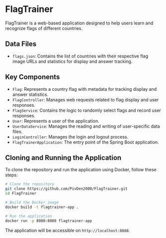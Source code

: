 # FlagTrainer

FlagTrainer is a web-based application designed to help users learn and recognize flags of different countries.

## Data Files

- `flags.json`: Contains the list of countries with their respective flag image URLs and statistics for display and answer tracking.

## Key Components

- `Flag`: Represents a country flag with metadata for tracking display and answer statistics.
- `FlagController`: Manages web requests related to flag display and user responses.
- `FlagService`: Contains the logic to randomly select flags and record user responses.
- `User`: Represents a user of the application.
- `UserDataService`: Manages the reading and writing of user-specific data files.
- `LoginController`: Manages the login and logout process.
- `FlagTrainerApplication`: The entry point of the Spring Boot application.

## Cloning and Running the Application

To clone the repository and run the application using Docker, follow these steps:

```bash
# Clone the repository
git clone https://github.com/PivDen2000/FlagTrainer.git
cd FlagTrainer

# Build the Docker image
docker build -t flagtrainer-app .

# Run the application
docker run -p 8080:8080 flagtrainer-app
```

The application will be accessible on `http://localhost:8080`.